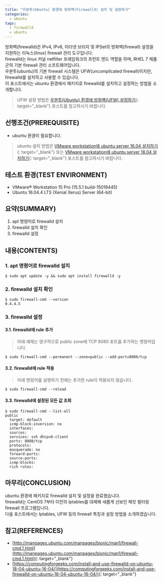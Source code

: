 ```yaml
---
title: "우분투(Ubuntu) 환경에 방화벽(Firewalld) 설치 및 설정하기"
categories: 
  - ubuntu
tags: 
  - firewalld
  - ubuntu
---
```



방화벽(firewalld)은 IPv4, IPv6, 이더넷 브리지 및 IPSet의 방화벽(firewall) 설정을 지원하는 리눅스(linux) firewall 관리 도구입니다. <br />
firewalld는 linux 커널 netfilter 프레임워크의 프런트 엔드 역할을 하며, RHEL 7 제품군의 기본 firewall 관리 소프트웨어입니다. <br />
우분투(ubuntu)의 기본 firewall 시스템은 UFW(uncomplicated firewall)이지만, firewalld를 설치하고 사용할 수 있습니다. <br />
이 포스트에서는 ubuntu 환경에서 패키지로 firewalld를 설치하고 설정하는 방법을 소개합니다.

> UFW 설정 방법은 [우분투(Ubuntu) 환경에 방화벽(UFW) 설정하기](https://lindarex.github.io/ubuntu/ubuntu-ufw-setting/){: target="\_blank"} 포스트를 참고하시기 바랍니다.


## 선행조건(PREREQUISITE)
- ubuntu 환경이 필요합니다.

> ubuntu 설치 방법은 [VMware workstation에 ubuntu server 16.04 설치하기](https://lindarex.github.io/ubuntu/ubuntu-1604-installation/){: target="\_blank"} 또는 [VMware workstation에 ubuntu server 18.04 설치하기](https://lindarex.github.io/ubuntu/ubuntu-1804-installation/){: target="\_blank"} 포스트를 참고하시기 바랍니다.


## 테스트 환경(TEST ENVIRONMENT)
- VMware® Workstation 15 Pro (15.5.1 build-15018445)
- Ubuntu 16.04.4 LTS (Xenial Xerus) Server (64-bit)


## 요약(SUMMARY)
1. apt 명령어로 firewalld 설치
2. firewalld 설치 확인
3. firewalld 설정


## 내용(CONTENTS)
### 1. apt 명령어로 firewalld 설치
```console
$ sudo apt update -y && sudo apt install firewalld -y
```

### 2. firewalld 설치 확인
```console
$ sudo firewall-cmd --version
0.4.4.5
```

### 3. firewalld 설정
#### 3.1. firewalld에  rule 추가
> 아래 예제는 영구적으로 public zone에 TCP 8080 포트를 추가하는 명령어입니다.

```console
$ sudo firewall-cmd --permanent --zone=public --add-port=8080/tcp
```

#### 3.2. firewalld에 rule 적용
> 아래 명령어를 실행하기 전에는 추가한 rule이 적용되지 않습니다.

```console
$ sudo firewall-cmd --reload
```

#### 3.3. firewalld에 설정된 모든 값 조회
```console
$ sudo firewall-cmd --list-all
public
  target: default
  icmp-block-inversion: no
  interfaces:
  sources:
  services: ssh dhcpv6-client
  ports: 8080/tcp
  protocols:
  masquerade: no
  forward-ports:
  source-ports:
  icmp-blocks:
  rich rules:
```


## 마무리(CONCLUSION)
ubuntu 환경에 패키지로 firewalld 설치 및 설정을 완료했습니다. <br />
firewalld는 CentOS 7부터 이전의 Iptables를 대체해 새롭게 선보인 패킷 필터링 firewall 프로그램입니다. <br />
다음 포스트에서는 Iptables, UFW 등의 firewall 특징과 설정 방법을 소개하겠습니다.


## 참고(REFERENCES)
- [http://manpages.ubuntu.com/manpages/bionic/man1/firewall-cmd.1.html](http://manpages.ubuntu.com/manpages/bionic/man1/firewall-cmd.1.html){: target="\_blank"}
- [https://computingforgeeks.com/install-and-use-firewalld-on-ubuntu-18-04-ubuntu-16-04/](https://computingforgeeks.com/install-and-use-firewalld-on-ubuntu-18-04-ubuntu-16-04/){: target="\_blank"}
